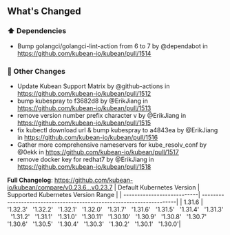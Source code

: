 <!-- Release notes generated using configuration in .github/release.yml at v0.23.7 -->

## What's Changed
### ⬆️ Dependencies
* Bump golangci/golangci-lint-action from 6 to 7 by @dependabot in https://github.com/kubean-io/kubean/pull/1514
### 🔨 Other Changes
* Update Kubean Support Matrix by @github-actions in https://github.com/kubean-io/kubean/pull/1512
* bump kubespray to f3682d8 by @ErikJiang in https://github.com/kubean-io/kubean/pull/1513
* remove version number prefix character v by @ErikJiang in https://github.com/kubean-io/kubean/pull/1515
* fix kubectl download url & bump kubespray to a4843ea by @ErikJiang in https://github.com/kubean-io/kubean/pull/1516
* Gather more comprehensive nameservers for kube_resolv_conf by @0ekk in https://github.com/kubean-io/kubean/pull/1517
* remove docker key for redhat7 by @ErikJiang in https://github.com/kubean-io/kubean/pull/1518


**Full Changelog**: https://github.com/kubean-io/kubean/compare/v0.23.6...v0.23.7
| Default Kubernetes Version | Supported Kubernetes Version Range                                   |
| ---------------------------| ---------------------------------------------------------------------|
| 1.31.6                  |  '1.32.3' &nbsp; '1.32.2' &nbsp; '1.32.1' &nbsp; '1.32.0' &nbsp; '1.31.7' &nbsp; '1.31.6' &nbsp; '1.31.5' &nbsp; '1.31.4' &nbsp; '1.31.3' &nbsp; '1.31.2' &nbsp; '1.31.1' &nbsp; '1.31.0' &nbsp; '1.30.11' &nbsp; '1.30.10' &nbsp; '1.30.9' &nbsp; '1.30.8' &nbsp; '1.30.7' &nbsp; '1.30.6' &nbsp; '1.30.5' &nbsp; '1.30.4' &nbsp; '1.30.3' &nbsp; '1.30.2' &nbsp; '1.30.1' &nbsp; '1.30.0'|
